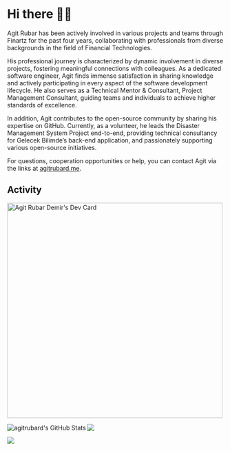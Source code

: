 # Hi there 👋🏼 

Agit Rubar has been actively involved in various projects and teams through Finartz for the past four years, collaborating with professionals from diverse backgrounds in the field of Financial Technologies.

His professional journey is characterized by dynamic involvement in diverse projects, fostering meaningful connections with colleagues. As a dedicated software engineer, Agit finds immense satisfaction in sharing knowledge and actively participating in every aspect of the software development lifecycle. He also serves as a Technical Mentor & Consultant, Project Management Consultant, guiding teams and individuals to achieve higher standards of excellence.

In addition, Agit contributes to the open-source community by sharing his expertise on GitHub. Currently, as a volunteer, he leads the Disaster Management System Project end-to-end, providing technical consultancy for Gelecek Bilimde’s back-end application, and passionately supporting various open-source initiatives.

For questions, cooperation opportunities or help, you can contact Agit via the links at <a href="https://buymeacoffee.com/n8fyqpyf6md">agitrubard.me</a>.

## **Activity**

<a href="https://app.daily.dev/agitrubard"><img align="justify" src="https://api.daily.dev/devcards/v2/Qy2bbcmdRYiU4xLUetILb.png?type=wide&r=6mt" width="500" alt="Agit Rubar Demir's Dev Card"/></a>
<p align="left"> <img align="left" alt="agitrubard's GitHub Stats" src="https://github-readme-stats-git-masterorgs-github-readme-stats-team.vercel.app/api?username=agitrubard&include_orgs=true&show_icons=true&hide_border=true&title_color=FAC601&icon_color=FAC601&bg_color=193649&text_color=ffffff"/>
<img align="justify" src="https://github-readme-stats.vercel.app/api/top-langs?username=agitrubard&show_icons=true&locale=en&hide_border=true&layout=compact&title_color=FAC601&icon_color=FAC601&bg_color=193649&text_color=ffffff"/>  
<p align="left"> <img src="https://github-readme-streak-stats.herokuapp.com?user=agitrubard&theme=cobalt2&hide_border=true&border_radius=6&date_format=j%20M%5B%20Y%5D&card_width=868"/>
